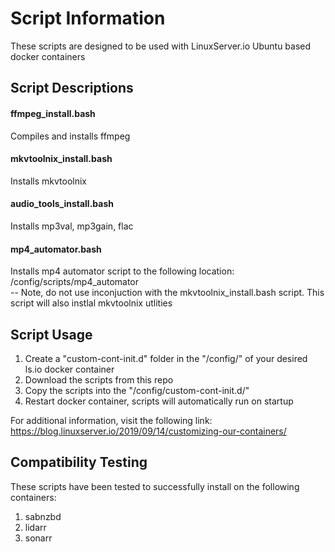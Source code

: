 # Script Information
These scripts are designed to be used with LinuxServer.io Ubuntu based docker containers

## Script Descriptions

#### ffmpeg_install.bash
Compiles and installs ffmpeg

#### mkvtoolnix_install.bash
Installs mkvtoolnix

#### audio_tools_install.bash
Installs mp3val, mp3gain, flac

#### mp4_automator.bash
Installs mp4 automator script to the following location: /config/scripts/mp4_automator<br />
-- Note, do not use inconjuction with the mkvtoolnix_install.bash script. This script will also instlal mkvtoolnix utlities

## Script Usage

1. Create a "custom-cont-init.d" folder in the "/config/" of your desired ls.io docker container
1. Download the scripts from this repo
1. Copy the scripts into the "/config/custom-cont-init.d/"
1. Restart docker container, scripts will automatically run on startup

For additional information, visit the following link:
https://blog.linuxserver.io/2019/09/14/customizing-our-containers/

## Compatibility Testing
These scripts have been tested to successfully install on the following containers:

1. sabnzbd
1. lidarr
1. sonarr
